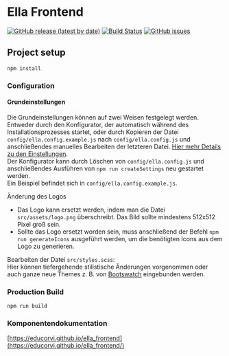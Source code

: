 # Ella Frontend
[![GitHub release (latest by date)](https://img.shields.io/github/v/release/educorvi/ella_frontend)](https://github.com/educorvi/ella_frontend/releases/latest)
[![Build Status](https://jenkins.jp-studios.de/job/ella_frontend/job/master/badge/icon)](https://jenkins.jp-studios.de/blue/organizations/jenkins/ella_frontend/branches/)
[![GitHub issues](https://img.shields.io/github/issues/educorvi/ella_frontend)](https://github.com/educorvi/ella_frontend/issues)
## Project setup
```
npm install
```

### Configuration
#### Grundeinstellungen
Die Grundeinstellungen können auf zwei Weisen festgelegt werden. Entweder durch den Konfigurator, der automatisch während des Installationsprozesses startet, oder durch Kopieren der Datei `config/ella.config.example.js` nach `config/ella.config.js` und anschließendes manuelles Bearbeiten der letzteren Datei.
[Hier mehr Details zu den Einstellungen](https://educorvi.github.io/ella_frontend/module-config.html).  
Der Konfigurator kann durch Löschen von `config/ella.config.js` und anschließendes Ausführen von `npm run createSettings` neu gestartet werden.  
Ein Beispiel befindet sich in `config/ella.config.example.js`.
  
Änderung des Logos
- Das Logo kann ersetzt werden, indem man die Datei ``src/assets/logo.png`` überschreibt. Das Bild sollte mindestens 512x512 Pixel groß sein.
- Sollte das Logo ersetzt worden sein, muss anschließend der Befehl ``npm run generateIcons`` ausgeführt werden, um die benötigten Icons aus dem Logo zu generieren.

Bearbeiten der Datei ``src/styles.scss``:  
Hier können tiefergehende stilistische Änderungen vorgenommen oder auch ganze neue Themes z. B. von [Bootswatch](https://bootswatch.com/) eingebunden werden. 
### Production Build
```
npm run build
```

### Komponentendokumentation
[https://educorvi.github.io/ella_frontend](https://educorvi.github.io/ella_frontend/)
